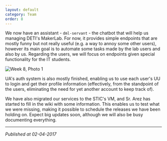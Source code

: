 ```yaml
---
layout: default
category: Team
order: 8
---
```


We now have an assistant - `dml-servant` - the chatbot that will help us
managing DETI's MakerLab. For now, it provides simple endpoints that are
mostly funny but not really useful (e.g. a way to annoy some other users),
however its main goal is to automate some tasks made by the lab users and also
by us. Regarding the users, we will focus on endpoints given special
functionality for the IT students.

![Week 8, Photo 1](https://firebasestorage.googleapis.com/v0/b/makerlab-b9b8c.appspot.com/o/Wk08-01.png?alt=media&token=f54359ca-5e45-4640-a0f0-c06aacc08daa)

UA's auth system is also mostly finished, enabling us to use each user's UU to
login and get their profile information (effectively, from the standpoint of
the users, eliminating the need for yet another account to keep track of).

We have also migrated our services to the STIC's VM, and Sr. Arez has started
to fill in the wiki with some information. This enables us to test what we
were missing, making it possible to schedule the releases we have been holding
on. Expect big updates soon, although we will also be busy documenting
everything.

-------------------------------------------------------------------------------
*Published at 02-04-2017*
